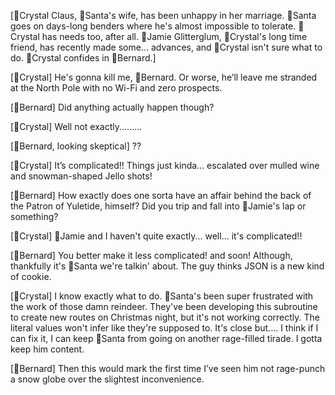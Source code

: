 [💋Crystal Claus, 🎅Santa's wife, has been unhappy in her marriage. 🎅Santa goes on days-long benders where he's almost impossible to tolerate. 💋Crystal has needs too, after all. 🪩Jamie Glitterglum, 💋Crystal's long time friend, has recently made some... advances, and 💋Crystal isn't sure what to do. 💋Crystal confides in 🎩Bernard.]

[💋Crystal] He's gonna kill me, 🎩Bernard. Or worse, he’ll leave me stranded at the North Pole with no Wi-Fi and zero prospects.

[🎩Bernard] Did anything actually happen though?

[💋Crystal] Well not exactly.........

[🎩Bernard, looking skeptical] ??

[💋Crystal] It’s complicated!! Things just kinda... escalated over mulled wine and snowman-shaped Jello shots!

[🎩Bernard] How exactly does one sorta have an affair behind the back of the Patron of Yuletide, himself? Did you trip and fall into 🪩Jamie's lap or something?

[💋Crystal] 🪩Jamie and I haven't quite exactly... well... it's complicated!!

[🎩Bernard] You better make it less complicated! and soon! Although, thankfully it's 🎅Santa we're talkin' about. The guy thinks JSON is a new kind of cookie.

[💋Crystal] I know exactly what to do. 🎅Santa's been super frustrated with the work of those damn reindeer. They've been developing this subroutine to create new routes on Christmas night, but it's not working correctly. The literal values won't infer like they're supposed to. It's close but.... I think if I can fix it, I can keep 🎅Santa from going on another rage-filled tirade. I gotta keep him content.

[🎩Bernard] Then this would mark the first time I’ve seen him not rage-punch a snow globe over the slightest inconvenience.
